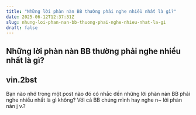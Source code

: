 ```yaml
---
title: "Những lời phàn nàn BB thường phải nghe nhiều nhất là gì?"
date: 2025-06-12T12:37:31Z
slug: nhung-loi-phan-nan-bb-thuong-phai-nghe-nhieu-nhat-la-gi
draft: false
---
```


## Những lời phàn nàn BB thường phải nghe nhiều nhất là gì?

## vin.2bst

Bạn nào nhớ trong một post nào đó có nhắc đến những lời phàn nàn BB phải nghe nhiều nhất là gì không?
Với cả BB chúng mình hay nghe n~ lời phàn nàn j v.?